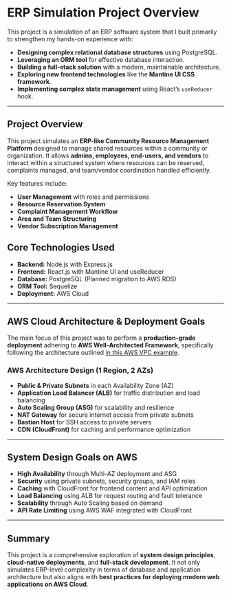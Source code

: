 # ERP Simulation Project Overview

This project is a simulation of an ERP software system that I built primarily to strengthen my hands-on experience with:

- **Designing complex relational database structures** using PostgreSQL.
- **Leveraging an ORM tool** for effective database interaction.
- **Building a full-stack solution** with a modern, maintainable architecture.
- **Exploring new frontend technologies** like the **Mantine UI CSS framework**.
- **Implementing complex state management** using React’s `useReducer` hook.

---

## Project Overview

This project simulates an **ERP-like Community Resource Management Platform** designed to manage shared resources within a community or organization. It allows **admins, employees, end-users, and vendors** to interact within a structured system where resources can be reserved, complaints managed, and team/vendor coordination handled efficiently.

Key features include:

- **User Management** with roles and permissions
- **Resource Reservation System**
- **Complaint Management Workflow**
- **Area and Team Structuring**
- **Vendor Subscription Management**

## Core Technologies Used

- **Backend:** Node.js with Express.js
- **Frontend:** React.js with Mantine UI and useReducer
- **Database:** PostgreSQL (Planned migration to AWS RDS)
- **ORM Tool:** Sequelize
- **Deployment:** AWS Cloud

---

## AWS Cloud Architecture & Deployment Goals

The main focus of this project was to perform a **production-grade deployment** adhering to **AWS Well-Architected Framework**, specifically following the architecture outlined [in this AWS VPC example](https://docs.aws.amazon.com/vpc/latest/userguide/vpc-example-private-subnets-nat.html).

### AWS Architecture Design (1 Region, 2 AZs)

- **Public & Private Subnets** in each Availability Zone (AZ)
- **Application Load Balancer (ALB)** for traffic distribution and load balancing
- **Auto Scaling Group (ASG)** for scalability and resilience
- **NAT Gateway** for secure internet access from private subnets
- **Bastion Host** for SSH access to private servers
- **CDN (CloudFront)** for caching and performance optimization

---

## System Design Goals on AWS

- **High Availability** through Multi-AZ deployment and ASG
- **Security** using private subnets, security groups, and IAM roles
- **Caching** with CloudFront for frontend content and API optimization
- **Load Balancing** using ALB for request routing and fault tolerance
- **Scalability** through Auto Scaling based on demand
- **API Rate Limiting** using AWS WAF integrated with CloudFront

---

## Summary

This project is a comprehensive exploration of **system design principles**, **cloud-native deployments**, and **full-stack development**. It not only simulates ERP-level complexity in terms of database and application architecture but also aligns with **best practices for deploying modern web applications on AWS Cloud**.
